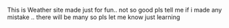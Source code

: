 This is Weather site made just for fun.. not so good pls tell me if i made any mistake .. there will be many so pls let me know just learning
